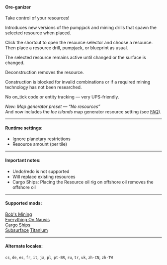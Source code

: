 #### Ore-ganizer

Take control of your resources!

Introduces new versions of the pumpjack and mining drills that spawn the selected resource when placed.

Click the shortcut to open the resource selector and choose a resource.  
Then place a resource drill, pumpjack, or blueprint as usual.

The selected resource remains active until changed or the surface is changed.

Deconstruction removes the resource.

Construction is blocked for invalid combinations or if a required mining technology has not been researched.

No on_tick code or entity tracking — very UPS-friendly.

*New: Map generator preset — “No resources”*  
And now includes the *Ice islands* map generator resource setting (see [FAQ](https://github.com/0n0w1c/Ore-ganizer/blob/main/faq.md)).  

---

#### Runtime settings:
* Ignore planetary restrictions  
* Resource amount (per tile)

---

#### Important notes:
* Undo/redo is not supported  
* Will replace existing resources  
* Cargo Ships: Placing the Resource oil rig on offshore oil removes the offshore oil

---

#### Supported mods:
[Bob's Mining](https://mods.factorio.com/mod/bobmining)  
[Everything On Nauvis](https://mods.factorio.com/mod/EverythingOnNauvis)  
[Cargo Ships](https://mods.factorio.com/mod/cargo-ships)  
[Subsurface](https://mods.factorio.com/mod/Subsurface)
[Titanium](https://mods.factorio.com/mod/bztitanium)  

---

#### Alternate locales:  
`cs`, `de`, `es`, `fr`, `it`, `ja`, `pl`, `pt-BR`, `ru`, `tr`, `uk`, `zh-CN`, `zh-TW`  
